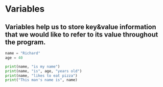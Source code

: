 # Variables
## Variables help us to store key&value information that we would like to refer to its value throughout the program.
```python
name = "Richard"
age = 40

print(name, "is my name")
print(name, "is", age, "years old")
print(name, "likes to eat pizza")
print("This man's name is", name)
